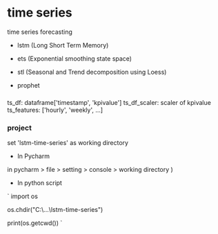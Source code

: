 # time series

time series forecasting

  * lstm (Long Short Term Memory) 

  * ets (Exponential smoothing state space)

  * stl (Seasonal and Trend decomposition using Loess)

  * prophet


###

ts_df: dataframe['timestamp', 'kpivalue']
ts_df_scaler: scaler of kpivalue
ts_features: ['hourly', 'weekly', ...]


### project

set 'lstm-time-series' as working directory

  * In Pycharm

in pycharm > file > setting > console > working directory )

  * In python script

`
import os

os.chdir("C:\\...\\lstm-time-series")

print(os.getcwd())
`

